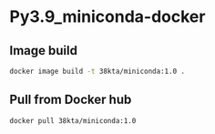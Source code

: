 # Py3.9_miniconda-docker

## Image build

```sh
docker image build -t 38kta/miniconda:1.0 .
```

## Pull from Docker hub

```sh
docker pull 38kta/miniconda:1.0
```